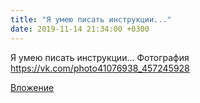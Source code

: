 ```yaml
---
title: "Я умею писать инструкции..."
date: 2019-11-14 21:34:00 +0300
---
```


Я умею писать инструкции...
Фотография
https://vk.com/photo41076938_457245928

[Вложение](https://vk.com/photo41076938_457245928)
